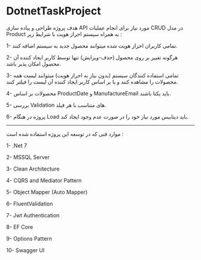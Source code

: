 # DotnetTaskProject

هدف پروژه طراحی و پیاده سازی API مورد نیاز برای انجام عملیات CRUD در مدل Product به همراه سیستم احراز هویت با شرایط زیر :

1- تمامی کاربران احراز هویت شده میتوانند محصول جدید به سیستم اضافه کنند.

2- هرگونه تغییر بر روی محصول (حذف-ویرایش) تنها توسط کاربر ایجاد کننده آن محصول امکان پذیر باشد.

3- تمامی استفاده کنندگان سیستم (بدون نیاز به احراز هویت) میتوانند لیست همه محصولات را مشاهده کنند و یا بر اساس کاربر ایجاد کننده آن لیست را فیلتر کنند.

4- محصولات بر اساس ProductDate و ManufactureEmail باید یکتا باشند.

5- بررسی Validation های متناسب با هر فیلد.

6- پروژه در هنگام Load باید دیتابیس مورد نیاز خود را در صورت عدم وجود ایجاد کند.

----------------------------------------


موارد فنی که در توسعه این پروژه استفاده شده است :

1- .Net 7

2- MSSQL Server

3- Clean Architecture

4- CQRS and Mediator Pattern

5- Object Mapper (Auto Mapper)

6- FluentValidation

7- Jwt Authentication

8- EF Core

9- Options Pattern

10- Swagger UI
